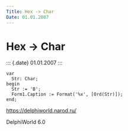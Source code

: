 ```yaml
---
Title: Hex -> Char
Date: 01.01.2007
---
```



Hex -> Char
===========

::: {.date}
01.01.2007
:::

    var
      Str: Char;
    begin
      Str := 'В';
      Form1.Caption := Format('%x', [Ord(Str)]);
    end;

<https://delphiworld.narod.ru/>

DelphiWorld 6.0

 
